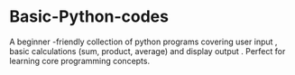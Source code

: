 # Basic-Python-codes
A beginner -friendly collection of python programs covering user input , basic calculations (sum, product, average) and display output . Perfect for learning core programming concepts.
